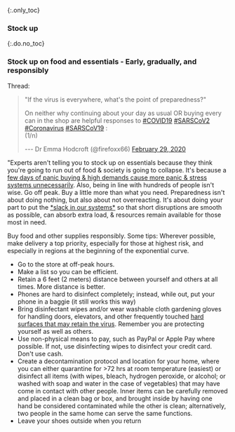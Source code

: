 {:.only_toc}
### Stock up

{:.do.no_toc}
### Stock up on food and essentials - Early, gradually, and responsibly

Thread:

> "If the virus is everywhere, what's the point of preparedness?"
>
> On neither why continuing about your day as usual OR buying every can
> in the shop are helpful responses to
> [\#COVID19](https://twitter.com/hashtag/COVID19?src=hash&ref_src=twsrc%5Etfw)
> [\#SARSCoV2](https://twitter.com/hashtag/SARSCoV2?src=hash&ref_src=twsrc%5Etfw)
> [\#Coronavirus](https://twitter.com/hashtag/Coronavirus?src=hash&ref_src=twsrc%5Etfw)
> [\#SARSCoV19](https://twitter.com/hashtag/SARSCoV19?src=hash&ref_src=twsrc%5Etfw)
> :\
> (1/n)
>
> --- Dr Emma Hodcroft (\@firefoxx66) [February 29,
> 2020](https://twitter.com/firefoxx66/status/1233666678841597952?ref_src=twsrc%5Etfw)

"Experts aren't telling you to stock up on essentials because they think you're going to run out of food & society is going to collapse. It's
because a [few days of panic buying & high demands cause more panic & stress systems unnecessarily](https://twitter.com/firefoxx66/status/1233666678841597952). Also, being in line with hundreds of people isn't wise. Go off peak. Buy a little more than what you need. Preparedness isn't about doing nothing, but also about not overreacting. It's about doing your part to put the [\*slack in our systems\*](https://twitter.com/firefoxx66/status/1233666678841597952) so that short disruptions are smooth as possible, can absorb extra load, & resources remain available for those most in need.

Buy food and other supplies responsibly. Some tips:
Wherever possible, make delivery a top priority, especially for those at highest risk, and especially in regions at the beginning of the exponential curve.
 - Go to the store at off-peak hours. 
 - Make a list so you can be efficient.
 - Retain a 6 feet (2 meters) distance between yourself and others at all times. More distance is better.
 - Phones are hard to disinfect completely; instead, while out, put your phone in a baggie (it still works this way)
 - Bring disinfectant wipes and/or wear washable cloth gardening gloves for handling doors, elevators, and other frequently touched [hard surfaces that may retain the virus](https://www.nytimes.com/2020/03/17/health/coronavirus-surfaces-aerosols.html). Remember you are protecting yourself as well as others. 
 - Use non-physical means to pay, such as PayPal or Apple Pay where possible. If not, use disinfecting wipes to disinfect your credit card. Don't use cash. 
 - Create a decontamination protocol and location for your home, where you can either quarantine for >72 hrs at room temperature (easiest) or disinfect all items (with wipes, bleach, hydrogen peroxide, or alcohol; or washed with soap and water in the case of vegetables) that may have come in contact with other people. Inner items can be carefully removed and placed in a clean bag or box, and brought inside by having one hand be considered contaminated while the other is clean; alternatively, two people in the same home can serve the same functions. 
 - Leave your shoes outside when you return

